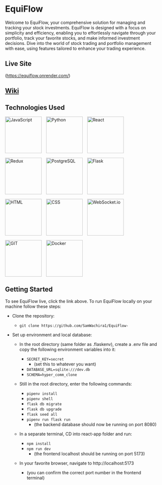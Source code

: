 # EquiFlow

Welcome to EquiFlow, your comprehensive solution for managing and tracking your stock investments. EquiFlow is designed with a focus on simplicity and efficiency, enabling you to effortlessly navigate through your portfolio, track your favorite stocks, and make informed investment decisions. Dive into the world of stock trading and portfolio management with ease, using features tailored to enhance your trading experience.

## Live Site

(https://equiflow.onrender.com/)

## [Wiki](https://github.com/SamWachira1/EquiFlow-/wiki)

## Technologies Used

<p align="left" style="display: flex; flex-wrap: wrap; gap: 15px;">
  <img src="https://img.shields.io/badge/javascript-%23323330.svg?style=for-the-badge&logo=javascript&logoColor=%23F7DF1E" alt="JavaScript" style="width: 120px;">
  <img src="https://img.shields.io/badge/Python-%233776AB.svg?style=for-the-badge&logo=python&logoColor=white" alt="Python" style="width: 120px;">
  <img src="https://img.shields.io/badge/react-%2320232a.svg?style=for-the-badge&logo=react&logoColor=%2361DAFB" alt="React" style="width: 120px;">
  <img src="https://img.shields.io/badge/redux-%23593d88.svg?style=for-the-badge&logo=redux&logoColor=white" alt="Redux" style="width: 120px;">
  <img src="https://img.shields.io/badge/postgres-%23316192.svg?style=for-the-badge&logo=postgresql&logoColor=white" alt="PostgreSQL" style="width: 120px;">
  <img src="https://img.shields.io/badge/Flask-%23000.svg?style=for-the-badge&logo=flask&logoColor=white" alt="Flask" style="width: 120px;">
  <img src="https://img.shields.io/badge/html5-%23E34F26.svg?style=for-the-badge&logo=html5&logoColor=white" alt="HTML" style="width: 120px;">
  <img src="https://img.shields.io/badge/css3-%231572B6.svg?style=for-the-badge&logo=css3&logoColor=white" alt="CSS" style="width: 120px;">
  <img src="https://img.shields.io/badge/WebSocket.io-%23000000.svg?style=for-the-badge&logo=socket.io&logoColor=white" alt="WebSocket.io" style="width: 120px;">
  <img src="https://img.shields.io/badge/Git-%23F05033.svg?style=for-the-badge&logo=git&logoColor=white" alt="GIT" style="width: 120px;">
  <img src="https://img.shields.io/badge/Docker-%230db7ed.svg?style=for-the-badge&logo=docker&logoColor=white" alt="Docker" style="width: 120px;">
</p>

## Getting Started

To see EquiFlow live, click the link above. To run EquiFlow locally on your machine follow these steps:

- Clone the repository:

  - `git clone https://github.com/SamWachira1/EquiFlow-`

- Set up environment and local database:

  - In the root directory (same folder as .flaskenv), create a .env file and copy the following environment variables into it:
    - `SECRET_KEY=secret`
      - (set this to whatever you want)
    - `DATABASE_URL=sqlite:///dev.db`
    - `SCHEMA=hyper_comm_clone`
  - Still in the root directory, enter the following commands:

    - `pipenv install`
    - `pipenv shell`
    - `flask db migrate`
    - `flask db upgrade`
    - `flask seed all`
    - `pipenv run flask run`
      - (the backend database should now be running on port 8080)

  - In a separate terminal, CD into react-app folder and run:

    - `npm install`
    - `npm run dev`
        - (the frontend localhost should be running on port 5173)


  - In your favorite browser, navigate to http://localhost:5173
      - (you can confirm the correct port number in the frontend terminal)

